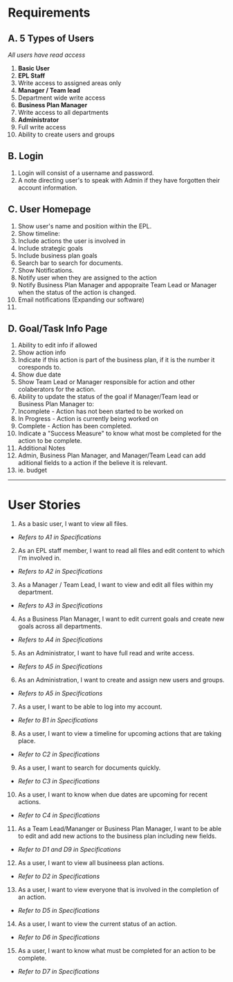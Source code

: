 Requirements
============
A. 5 Types of Users
----------------
*All users have read access*

1. **Basic User**
2. **EPL Staff**
  1. Write access to assigned areas only
3. **Manager / Team lead**
  1. Department wide write access
4. **Business Plan Manager**
  1. Write access to all departments
5. **Administrator**
  1. Full write access
  2. Ability to create users and groups
  
B. Login
------
1. Login will consist of a username and password.
2. A note directing user's to speak with Admin if they have forgotten their account information.

C. User Homepage
-------------
1. Show user's name and position within the EPL.
2. Show timeline:
  1. Include actions the user is involved in
  2. Include strategic goals
  3. Include business plan goals
3. Search bar to search for documents.
4. Show Notifications.
  1. Notify user when they are assigned to the action
  2. Notify Business Plan Manager and appopraite Team Lead or Manager when the status of the action is changed.
  3. Email notifications (Expanding our software)
  4. 

D. Goal/Task Info Page
----------------------
1. Ability to edit info if allowed
2. Show action info
3. Indicate if this action is part of the business plan, if it is the number it coresponds to.
4. Show due date
5. Show Team Lead or Manager responsible for action and other colaberators for the action.
6. Ability to update the status of the goal if Manager/Team lead or Business Plan Manager to:
  1. Incomplete - Action has not been started to be worked on
  2. In Progress - Action is currently being worked on
  3. Complete - Action has been completed.
7. Indicate a "Success Measure" to know what most be completed for the action to be complete.
8. Additional Notes
9. Admin, Business Plan Manager, and Manager/Team Lead can add aditional fields to a action if the believe it is relevant.
  1. ie. budget

***

User Stories
============
1. As a basic user, I want to view all files.
  - *Refers to A1 in Specifications*
2. As an EPL staff member, I want to read all files and edit content to which I'm involved in.
  - *Refers to A2 in Specifications*
3. As a Manager / Team Lead, I want to view and edit all files within my department.
  - *Refers to A3 in Specifications*
4. As a Business Plan Manager, I want to edit current goals and create new goals across all departments.
  - *Refers to A4 in Specifications*
5. As an Administrator, I want to have full read and write access.
  - *Refers to A5 in Specifications*
6. As an Administration, I want to create and assign new users and groups.
  - *Refers to A5 in Specifications*
7. As a user, I want to be able to log into my account.
  - *Refer to B1 in Specifications*
8. As a user, I want to view a timeline for upcoming actions that are taking place.
  - *Refer to C2 in Specifications*
9. As a user, I want to search for documents quickly.
  - *Refer to C3 in Specifications*
10. As a user, I want to know when due dates are upcoming for recent actions.
  - *Refer to C4 in Specifications*
11. As a Team Lead/Mananger or Business Plan Manager, I want to be able to edit and add new actions to the business plan including new fields.
  - *Refer to D1 and D9 in Specifications*
12. As a user, I want to view all busineess plan actions.
  - *Refer to D2 in Specifications*
13. As a user, I want to view everyone that is involved in the completion of an action.
  - *Refer to D5 in Specifications*
14. As a user, I want to view the current status of an action.
  - *Refer to D6 in Specifications*
15. As a user, I want to know what must be completed for an action to be complete.
  - *Refer to D7 in Specifications*